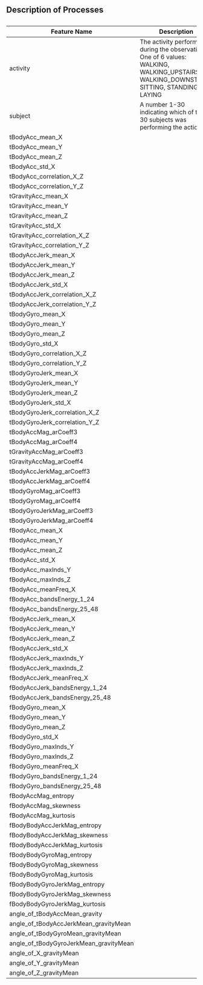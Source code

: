 ## Description of Processes

## 

Feature Name                   | Description
------------------------------ | ------------
 activity                      | The activity performed during the observations.  One of 6 values: WALKING, WALKING_UPSTAIRS, WALKING_DOWNSTAIRS, SITTING, STANDING, or LAYING
 subject                       | A number 1-30 indicating which of the 30 subjects was performing the action
 tBodyAcc_mean_X               | 
tBodyAcc_mean_Y                |       
 tBodyAcc_mean_Z               |
tBodyAcc_std_X                 |           
 tBodyAcc_correlation_X_Z      |
tBodyAcc_correlation_Y_Z       |      
 tGravityAcc_mean_X            |
tGravityAcc_mean_Y             |       
tGravityAcc_mean_Z             |
tGravityAcc_std_X              |      
tGravityAcc_correlation_X_Z    |
tGravityAcc_correlation_Y_Z    |      
tBodyAccJerk_mean_X            |
tBodyAccJerk_mean_Y            |      
tBodyAccJerk_mean_Z            |
tBodyAccJerk_std_X             |      
tBodyAccJerk_correlation_X_Z   |
tBodyAccJerk_correlation_Y_Z   |           
tBodyGyro_mean_X               |
tBodyGyro_mean_Y               |
tBodyGyro_mean_Z               |
tBodyGyro_std_X                |      
tBodyGyro_correlation_X_Z      |
tBodyGyro_correlation_Y_Z      |      
tBodyGyroJerk_mean_X           |
tBodyGyroJerk_mean_Y           |      
tBodyGyroJerk_mean_Z           |
tBodyGyroJerk_std_X            |      
tBodyGyroJerk_correlation_X_Z  |
tBodyGyroJerk_correlation_Y_Z  |      
tBodyAccMag_arCoeff3           |
tBodyAccMag_arCoeff4           |      
tGravityAccMag_arCoeff3        |
tGravityAccMag_arCoeff4        |          
tBodyAccJerkMag_arCoeff3       |
tBodyAccJerkMag_arCoeff4       |      
tBodyGyroMag_arCoeff3          |
tBodyGyroMag_arCoeff4          |        
tBodyGyroJerkMag_arCoeff3      |
tBodyGyroJerkMag_arCoeff4      |      
fBodyAcc_mean_X                |
fBodyAcc_mean_Y                |      
fBodyAcc_mean_Z                |
fBodyAcc_std_X                 |      
fBodyAcc_maxInds_Y             |
fBodyAcc_maxInds_Z             |      
fBodyAcc_meanFreq_X            |
fBodyAcc_bandsEnergy_1_24      |      
fBodyAcc_bandsEnergy_25_48     |
fBodyAccJerk_mean_X            |      
fBodyAccJerk_mean_Y            |
fBodyAccJerk_mean_Z            |      
fBodyAccJerk_std_X             |
fBodyAccJerk_maxInds_Y         |      
fBodyAccJerk_maxInds_Z         |
fBodyAccJerk_meanFreq_X        |          
fBodyAccJerk_bandsEnergy_1_24  |
fBodyAccJerk_bandsEnergy_25_48 |
fBodyGyro_mean_X               |
fBodyGyro_mean_Y               |      
fBodyGyro_mean_Z               |
fBodyGyro_std_X                |      
fBodyGyro_maxInds_Y            |
fBodyGyro_maxInds_Z            |      
fBodyGyro_meanFreq_X           |
fBodyGyro_bandsEnergy_1_24     |      
fBodyGyro_bandsEnergy_25_48    |
fBodyAccMag_entropy            |      
fBodyAccMag_skewness           |
fBodyAccMag_kurtosis           |      
fBodyBodyAccJerkMag_entropy    |
fBodyBodyAccJerkMag_skewness   |      
fBodyBodyAccJerkMag_kurtosis   |
fBodyBodyGyroMag_entropy       |      
fBodyBodyGyroMag_skewness      |
fBodyBodyGyroMag_kurtosis      |      
fBodyBodyGyroJerkMag_entropy   |
fBodyBodyGyroJerkMag_skewness  |        
fBodyBodyGyroJerkMag_kurtosis  |
angle_of_tBodyAccMean_gravity  |       
angle_of_tBodyAccJerkMean_gravityMean |
angle_of_tBodyGyroMean_gravityMean  |   
angle_of_tBodyGyroJerkMean_gravityMean |
angle_of_X_gravityMean         |
angle_of_Y_gravityMean         |
angle_of_Z_gravityMean         |
